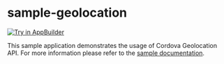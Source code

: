 sample-geolocation
==================
<a href="https://platform.telerik.com/#appbuilder/clone/https%3A%2F%2Fgithub.com%2FIcenium%2Fsample-geolocation" target="_blank"><img src="http://docs.telerik.com/platform/appbuilder/sample-apps/images/try-in-appbuilder.png" alt="Try in AppBuilder" title="Try in AppBuilder" /></a>

This sample application demonstrates the usage of Cordova Geolocation API. For more information please refer to the [sample documentation](http://docs.telerik.com/platform/appbuilder/sample-apps/sample-geolocation).
